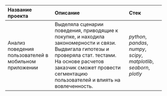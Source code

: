 | Название проекта | Описание  |  Стек |
| :------------------- | :----------------------------------------- |:---------------------------|
| Анализ поведения пользователей в мобильном приложении| Выделяла сценарии поведения, приводящие к покупке, и находила закономерности и связи. Выдвигала гипотезы и проверяла стат. тестами. На основе расчетов заказчик сможет провести сегментацию пользователей и влиять на вовлеченность. | *python*, *pandas*, *numpy*, *scipy*, *matplotlib*, *seaborn*, *plotly*|
